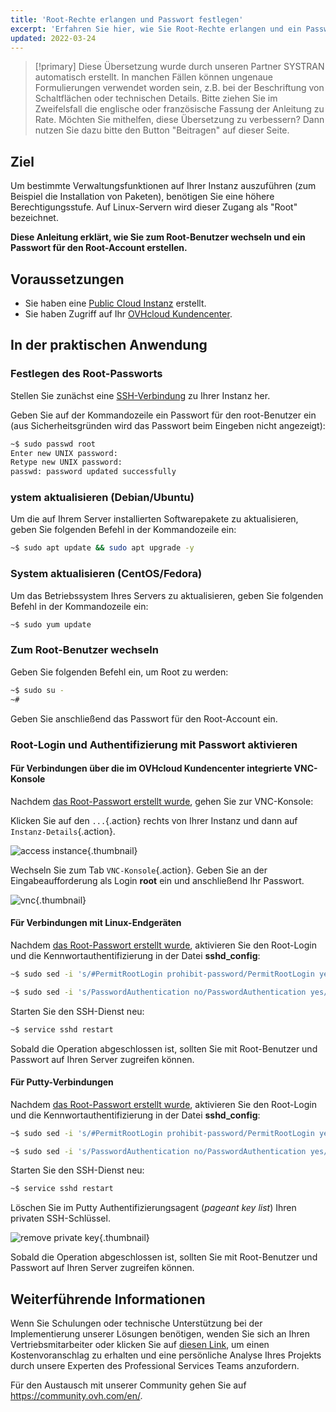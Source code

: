 ```yaml
---
title: 'Root-Rechte erlangen und Passwort festlegen'
excerpt: 'Erfahren Sie hier, wie Sie Root-Rechte erlangen und ein Passwort vergeben'
updated: 2022-03-24
---
```


> [!primary]
> Diese Übersetzung wurde durch unseren Partner SYSTRAN automatisch erstellt. In manchen Fällen können ungenaue Formulierungen verwendet worden sein, z.B. bei der Beschriftung von Schaltflächen oder technischen Details. Bitte ziehen Sie im Zweifelsfall die englische oder französische Fassung der Anleitung zu Rate. Möchten Sie mithelfen, diese Übersetzung zu verbessern? Dann nutzen Sie dazu bitte den Button "Beitragen" auf dieser Seite.
>

## Ziel

Um bestimmte Verwaltungsfunktionen auf Ihrer Instanz auszuführen (zum Beispiel die Installation von Paketen), benötigen Sie eine höhere Berechtigungsstufe. Auf Linux-Servern wird dieser Zugang als "Root" bezeichnet.

**Diese Anleitung erklärt, wie Sie zum Root-Benutzer wechseln und ein Passwort für den Root-Account erstellen.**

## Voraussetzungen

- Sie haben eine [Public Cloud Instanz](public-cloud-first-steps#schritt-3-instanz-erstellen.) erstellt.
- Sie haben Zugriff auf Ihr [OVHcloud Kundencenter](https://www.ovh.com/auth/?action=gotomanager&from=https://www.ovh.de/&ovhSubsidiary=de).

## In der praktischen Anwendung

### Festlegen des Root-Passworts <a name="settingtherootpassword"></a>

Stellen Sie zunächst eine [SSH-Verbindung](public-cloud-first-steps#schritt-4-mit-ihrer-instanz-verbinden.) zu Ihrer Instanz her.

Geben Sie auf der Kommandozeile ein Passwort für den root-Benutzer ein (aus Sicherheitsgründen wird das Passwort beim Eingeben nicht angezeigt):

```bash
~$ sudo passwd root
Enter new UNIX password:
Retype new UNIX password:
passwd: password updated successfully
```

### ystem aktualisieren (Debian/Ubuntu)

Um die auf Ihrem Server installierten Softwarepakete zu aktualisieren, geben Sie folgenden Befehl in der Kommandozeile ein:

```bash
~$ sudo apt update && sudo apt upgrade -y
```

### System aktualisieren (CentOS/Fedora)

Um das Betriebssystem Ihres Servers zu aktualisieren, geben Sie folgenden Befehl in der Kommandozeile ein:

```bash
~$ sudo yum update
```

### Zum Root-Benutzer wechseln

Geben Sie folgenden Befehl ein, um Root zu werden:

```bash
~$ sudo su -
~#
```

Geben Sie anschließend das Passwort für den Root-Account ein.

### Root-Login und Authentifizierung mit Passwort aktivieren

#### Für Verbindungen über die im OVHcloud Kundencenter integrierte VNC-Konsole

Nachdem [das Root-Passwort erstellt wurde](#settingtherootpassword.), gehen Sie zur VNC-Konsole:

Klicken Sie auf den `...`{.action} rechts von Ihrer Instanz und dann auf `Instanz-Details`{.action}. 

![access instance](instancedetails.png){.thumbnail} 

Wechseln Sie zum Tab `VNC-Konsole`{.action}. Geben Sie an der Eingabeaufforderung als Login **root** ein und anschließend Ihr Passwort.

![vnc](vnc.png){.thumbnail} 

#### Für Verbindungen mit Linux-Endgeräten

Nachdem [das Root-Passwort erstellt wurde](#settingtherootpassword.), aktivieren Sie den Root-Login und die Kennwortauthentifizierung in der Datei **sshd_config**:

```bash
~$ sudo sed -i 's/#PermitRootLogin prohibit-password/PermitRootLogin yes/g' /etc/ssh/sshd_config

~$ sudo sed -i 's/PasswordAuthentication no/PasswordAuthentication yes/g' /etc/ssh/sshd_config
```

Starten Sie den SSH-Dienst neu:

```bash
~$ service sshd restart
```

Sobald die Operation abgeschlossen ist, sollten Sie mit Root-Benutzer und Passwort auf Ihren Server zugreifen können.

#### Für Putty-Verbindungen

Nachdem [das Root-Passwort erstellt wurde](#settingtherootpassword.), aktivieren Sie den Root-Login und die Kennwortauthentifizierung in der Datei **sshd_config**:

```bash
~$ sudo sed -i 's/#PermitRootLogin prohibit-password/PermitRootLogin yes/g' /etc/ssh/sshd_config

~$ sudo sed -i 's/PasswordAuthentication no/PasswordAuthentication yes/g' /etc/ssh/sshd_config
```

Starten Sie den SSH-Dienst neu:

```bash
~$ service sshd restart
```

Löschen Sie im Putty Authentifizierungsagent (*pageant key list*) Ihren privaten SSH-Schlüssel.

![remove private key](pageantkeylist.png){.thumbnail}

Sobald die Operation abgeschlossen ist, sollten Sie mit Root-Benutzer und Passwort auf Ihren Server zugreifen können.

## Weiterführende Informationen

Wenn Sie Schulungen oder technische Unterstützung bei der Implementierung unserer Lösungen benötigen, wenden Sie sich an Ihren Vertriebsmitarbeiter oder klicken Sie auf [diesen Link](https://www.ovhcloud.com/de/professional-services/), um einen Kostenvoranschlag zu erhalten und eine persönliche Analyse Ihres Projekts durch unsere Experten des Professional Services Teams anzufordern.

Für den Austausch mit unserer Community gehen Sie auf <https://community.ovh.com/en/>.
